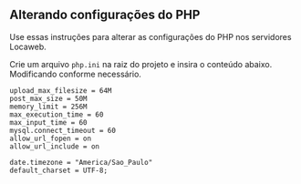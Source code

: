 
## Alterando configurações do PHP

Use essas instruções para alterar as configurações do PHP nos servidores Locaweb.

Crie um arquivo `php.ini` na raiz do projeto e insira o conteúdo abaixo. Modificando conforme necessário.

```
upload_max_filesize = 64M
post_max_size = 50M
memory_limit = 256M
max_execution_time = 60
max_input_time = 60
mysql.connect_timeout = 60
allow_url_fopen = on
allow_url_include = on

date.timezone = "America/Sao_Paulo"
default_charset = UTF-8;
```